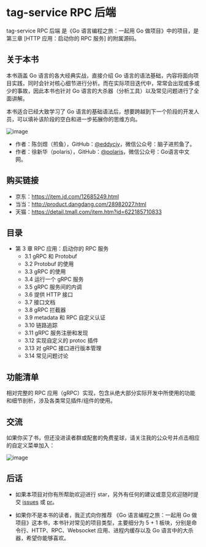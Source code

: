 # tag-service RPC 后端

tag-service RPC 后端
是《Go 语言编程之旅：一起用 Go 做项目》中的项目，是第三章 [HTTP 应用：启动你的 RPC 服务] 的附属源码。

## 关于本书

本书涵盖 Go 语言的各大经典实战，直接介绍 Go 语言的语法基础，内容将面向项目实践，同时会针对核心细节进行分析。而在实际项目迭代中，常常会出现或多或少的事故，因此本书也针对 Go 语言的大杀器（分析工具）以及常见问题进行了全面讲解。

本书适合已经大致学习了 Go 语言的基础语法后，想要跨越到下一个阶段的开发人员，可以填补该阶段的空白和进一步拓展你的思维方向。

![image](https://image.eddycjy.com/04737f7b3e5567224fd2bc93f352203d.jpeg)

- 作者：陈剑煜（煎鱼），GitHub：[@eddycjy](https://github.com/eddycjy)，微信公众号：脑子进煎鱼了。
- 作者：徐新华（polaris），GitHub：[@polaris](https://github.com/polaris1119)，微信公众号：Go语言中文网。

## 购买链接

- 京东：https://item.jd.com/12685249.html
- 当当：http://product.dangdang.com/28982027.html
- 天猫：https://detail.tmall.com/item.htm?id=622185710833

## 目录

- 第 3 章 RPC 应用：启动你的 RPC 服务
    - 3.1 gRPC 和 Protobuf
    - 3.2 Protobuf 的使用
    - 3.3 gRPC 的使用
    - 3.4 运行一个 gRPC 服务
    - 3.5 gRPC 服务间的内调
    - 3.6 提供 HTTP 接口
    - 3.7 接口文档
    - 3.8 gRPC 拦截器
    - 3.9 metadata 和 RPC 自定义认证
    - 3.10 链路追踪
    - 3.11 gRPC 服务注册和发现
    - 3.12 实现自定义的 protoc 插件
    - 3.13 对 gRPC 接口进行版本管理
    - 3.14 常见问题讨论

## 功能清单

相对完整的 RPC 应用（gRPC）实现，包含从绝大部分实际开发中所使用的功能和细节剖析，涉及各类常见插件/组件的使用。

## 交流

如果你买了书，但还没进读者群或配套的免费星球，请关注我的公众号并点击相应的自定义菜单加入：

![image](https://image.eddycjy.com/7074be90379a121746146bc4229819f8.jpg)

## 后话

- 如果本项目对你有所帮助欢迎进行 star，另外有任何的建议或意见欢迎随时提交 [issues](https://github.com/go-programming-tour-book/tag-service/issues/new) 或 [pr](https://github.com/go-programming-tour-book/tag-service/pulls)。

- 如果你不是本书的读者，我正式向你推荐 《Go 语言编程之旅：一起用 Go 做项目》这本书，本书针对常见的项目类型，主要细分为 5 + 1 板块，分别是命令行、HTTP、RPC、Websocket 应用、进程内缓存以及 Go 语言中的大杀器，希望你能够喜欢。

